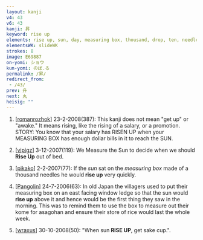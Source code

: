 ```yaml
---
layout: kanji
v4: 43
v6: 43
kanji: 昇
keyword: rise up
elements: rise up, sun, day, measuring box, thousand, drop, ten, needle
elementsWK: slideWK
strokes: 8
image: E69887
on-yomi: ショウ
kun-yomi: のぼ.る
permalink: /昇/
redirect_from:
 - /43/
prev: 升
next: 丸
heisig: ""
---
```


1) [<a href="http://kanji.koohii.com/profile/romanrozhok">romanrozhok</a>] 23-2-2008(387): This kanji does not mean &quot;get up&quot; or &quot;awake.&quot; It means rising, like the rising of a salary, or a promotion. STORY: You know that your salary has RISEN UP when your MEASURING BOX has enough dollar bills in it to reach the SUN.

2) [<a href="http://kanji.koohii.com/profile/vipigz">vipigz</a>] 3-12-2007(119): We Measure the Sun to decide when we should<strong> Rise Up</strong> out of bed.

3) [<a href="http://kanji.koohii.com/profile/pikako">pikako</a>] 2-2-2007(77): If the <em>sun</em> sat on the <em>measuring box</em> made of a thousand needles he would<strong> rise up</strong> very quickly.

4) [<a href="http://kanji.koohii.com/profile/Pangolin">Pangolin</a>] 24-7-2006(63): In old Japan the villagers used to put their measuring box on an east facing window ledge so that the sun would<strong> rise up</strong> above it and hence would be the first thing they saw in the morning. This was to remind them to use the box to measure out their kome for asagohan and ensure their store of rice would last the whole week.

5) [<a href="http://kanji.koohii.com/profile/wraxus">wraxus</a>] 30-10-2008(50): &quot;When sun<strong> RISE UP</strong>, get sake cup.&quot;.


